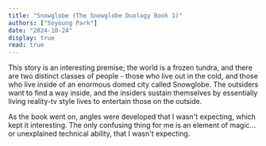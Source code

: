 ```yaml
---
title: "Snowglobe (The Snowglobe Duology Book 1)"
authors: ["Soyoung Park"]
date: "2024-10-24"
display: true
read: true
---
```


This story is an interesting premise; the world is a frozen tundra, and there are two distinct classes of people - those who live out in the cold, and those who live inside of an enormous domed city called Snowglobe. The outsiders want to find a way inside, and the insiders sustain themselves by essentially living reality-tv style lives to entertain those on the outside.

As the book went on, angles were developed that I wasn't expecting, which kept it interesting. The only confusing thing for me is an element of magic... or unexplained technical ability, that I wasn't expecting.